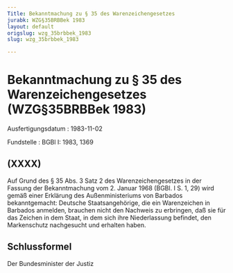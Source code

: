 ```yaml
---
Title: Bekanntmachung zu § 35 des Warenzeichengesetzes
jurabk: WZG§35BRBBek 1983
layout: default
origslug: wzg_35brbbek_1983
slug: wzg_35brbbek_1983

---
```


# Bekanntmachung zu § 35 des Warenzeichengesetzes (WZG§35BRBBek 1983)

Ausfertigungsdatum
:   1983-11-02

Fundstelle
:   BGBl I: 1983, 1369

## (XXXX)

Auf Grund des § 35 Abs. 3 Satz 2 des Warenzeichengesetzes in der
Fassung der Bekanntmachung vom 2. Januar 1968 (BGBl. I S. 1, 29) wird
gemäß einer Erklärung des Außenministeriums von Barbados
bekanntgemacht:
Deutsche Staatsangehörige, die ein Warenzeichen in Barbados anmelden,
brauchen nicht den Nachweis zu erbringen, daß sie für das Zeichen in
dem Staat, in dem sich ihre Niederlassung befindet, den Markenschutz
nachgesucht und erhalten haben.

## Schlussformel

Der Bundesminister der Justiz


